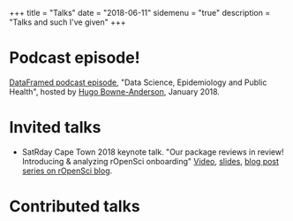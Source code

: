 +++
title = "Talks"
date = "2018-06-11"
sidemenu = "true"
description = "Talks and such I've given"
+++

# Podcast episode!

[DataFramed podcast episode](https://www.datacamp.com/community/podcast/data-science-epidemiology-public-health), "Data Science, Epidemiology and Public Health", hosted by [Hugo Bowne-Anderson](https://twitter.com/hugobowne), January 2018.

# Invited talks

* SatRday Cape Town 2018 keynote talk. "Our package reviews in review! Introducing & analyzing rOpenSci onboarding" [Video](https://www.youtube.com/watch?v=lZ3deq52qCk), [slides](maelle.github.io/satrday_keynote/slides), [blog post series on rOpenSci blog](https://ropensci.org/blog/2018/05/10/onboarding-social-weather/).

# Contributed talks

